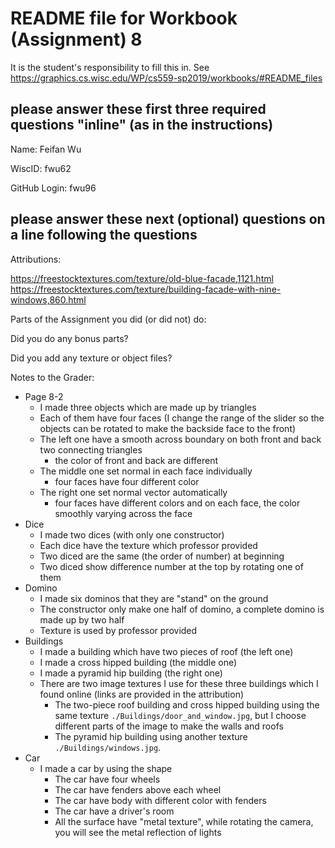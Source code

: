 # README file for Workbook (Assignment) 8

It is the student's responsibility to fill this in.
See <https://graphics.cs.wisc.edu/WP/cs559-sp2019/workbooks/#README_files>

## please answer these first three required questions "inline" (as in the instructions)

Name: Feifan Wu

WiscID: fwu62

GitHub Login: fwu96

## please answer these next (optional) questions on a line following the questions

Attributions:

https://freestocktextures.com/texture/old-blue-facade,1121.html
https://freestocktextures.com/texture/building-facade-with-nine-windows,860.html

Parts of the Assignment you did (or did not) do:

Did you do any bonus parts?

Did you add any texture or object files?

Notes to the Grader:
- Page 8-2
    - I made three objects which are made up by triangles
    - Each of them have four faces (I change the range of the slider so the objects can be rotated to make the backside face to the front)
    - The left one have a smooth across boundary on both front and back two connecting triangles
        - the color of front and back are different
    - The middle one set normal in each face individually
        - four faces have four different color
    - The right one set normal vector automatically
        - four faces have different colors and on each face, the color smoothly varying across the face
- Dice
    - I made two dices (with only one constructor)
    - Each dice have the texture which professor provided
    - Two diced are the same (the order of number) at beginning
    - Two diced show difference number at the top by rotating one of them
- Domino
    - I made six dominos that they are "stand" on the ground
    - The constructor only make one half of domino, a complete domino is made up by two half
    - Texture is used by professor provided
- Buildings
    - I made a building which have two pieces of roof (the left one)
    - I made a cross hipped building (the middle one)
    - I made a pyramid hip building (the right one)
    - There are two image textures I use for these three buildings which I found online (links are provided in the attribution)
        - The two-piece roof building and cross hipped building using the same texture `./Buildings/door_and_window.jpg`, but I choose different parts of the image to make the walls and roofs
        - The pyramid hip building using another texture `./Buildings/windows.jpg`.
- Car
    - I made a car by using the shape
        - The car have four wheels
        - The car have fenders above each wheel
        - The car have body with different color with fenders
        - The car have a driver's room
        - All the surface have "metal texture", while rotating the camera, you will see the metal reflection of lights